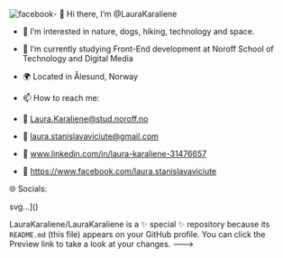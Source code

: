 ![facebook](https://github.com/LauraKaraliene/LauraKaraliene/assets/98472609/6c3541db-0e4d-4d5e-9121-f6f3b2a224b1)- 👋 Hi there, I’m @LauraKaraliene
- 👀 I’m interested in nature, dogs, hiking, technology and space.
- 📖 I’m currently studying Front-End development at Noroff School of Technology and Digital Media
- 🌍 Located in Ålesund, Norway
  
- 📫 How to reach me:

- 👋 Laura.Karaliene@stud.noroff.no
- 👋 laura.stanislavaviciute@gmail.com
- 👋 www.linkedin.com/in/laura-karaliene-31476657
- 👋 https://www.facebook.com/laura.stanislavaviciute
  
🌐 Socials:

<!---![Uploading facebook.<svg xmlns="http://www.w3.org/2000/svg" viewBox="0 0 512 512"><!--! Font Awesome Pro 6.4.2 by @fontawesome - https://fontawesome.com License - https://fontawesome.com/license (Commercial License) Copyright 2023 Fonticons, Inc. --><path d="M504 256C504 119 393 8 256 8S8 119 8 256c0 123.78 90.69 226.38 209.25 245V327.69h-63V256h63v-54.64c0-62.15 37-96.48 93.67-96.48 27.14 0 55.52 4.84 55.52 4.84v61h-31.28c-30.8 0-40.41 19.12-40.41 38.73V256h68.78l-11 71.69h-57.78V501C413.31 482.38 504 379.78 504 256z"/></svg>svg…]()

LauraKaraliene/LauraKaraliene is a ✨ special ✨ repository because its `README.md` (this file) appears on your GitHub profile.
You can click the Preview link to take a look at your changes.
--->
